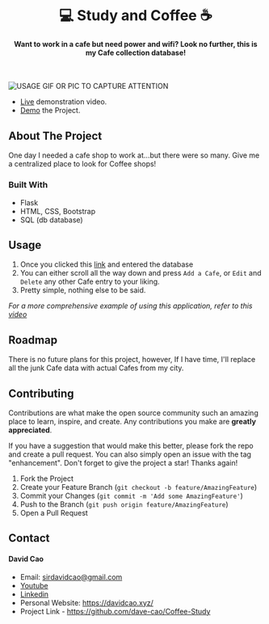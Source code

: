 <h1 align='center'>💻 Study and Coffee ☕️</h1>

<h4 align='center'>Want to work in a cafe but need power and wifi? Look no further, this is my Cafe collection database!</h4>

<br>

![USAGE GIF OR PIC TO CAPTURE ATTENTION](./assets/coffee.gif)

- [Live](https://youtu.be/ru9LM5-GEH4) demonstration video.
- [Demo](https://study-and-coffee.onrender.com) the Project.


<!-- ABOUT THE PROJECT -->
## About The Project

One day I needed a cafe shop to work at...but there were so many. Give me a centralized place to look for Coffee shops!

### Built With

- Flask
- HTML, CSS, Bootstrap
- SQL (db database)


<!-- USAGE EXAMPLES -->
## Usage

1. Once you clicked this [link](https://study-and-coffee.onrender.com) and entered the database
2. You can either scroll all the way down and press `Add a Cafe`, or `Edit` and `Delete` any other Cafe entry to your liking.
3. Pretty simple, nothing else to be said.

_For a more comprehensive example of using this application, refer to this [video](https://youtu.be/ru9LM5-GEH4)_




<!-- ROADMAP -->
## Roadmap

There is no future plans for this project, however, If I have time, I'll replace all the junk Cafe data with actual Cafes from my city.

<!-- CONTRIBUTING -->
## Contributing

Contributions are what make the open source community such an amazing place to learn, inspire, and create. Any contributions you make are **greatly appreciated**.

If you have a suggestion that would make this better, please fork the repo and create a pull request. You can also simply open an issue with the tag "enhancement".
Don't forget to give the project a star! Thanks again!

1. Fork the Project
2. Create your Feature Branch (`git checkout -b feature/AmazingFeature`)
3. Commit your Changes (`git commit -m 'Add some AmazingFeature'`)
4. Push to the Branch (`git push origin feature/AmazingFeature`)
5. Open a Pull Request




<!-- CONTACT -->
## Contact

#### David Cao
- Email: sirdavidcao@gmail.com
- [Youtube](https://www.youtube.com/channel/UCEnBPbnNnqhQIIhW1uLXrLA)
- [Linkedin](https://www.linkedin.com/in/david-cao99/)
- Personal Website: https://davidcao.xyz/
- Project Link - https://github.com/dave-cao/Coffee-Study



